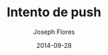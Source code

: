 ---
author: "Joseph Flores"
date: 2014-09-28
linktitle: Creating a New Theme
title: Intento de push
weight: 3
---